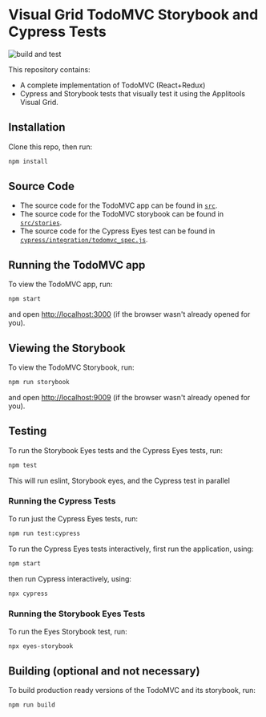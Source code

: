 # Visual Grid TodoMVC Storybook and Cypress Tests

![build and test](https://github.com/giltayar/visual-grid-todomvc-tests/workflows/build%20and%20test/badge.svg)

This repository contains:

* A complete implementation of TodoMVC (React+Redux)
* Cypress and Storybook tests that visually test it using the Applitools Visual Grid.

## Installation

Clone this repo, then run:

```sh
npm install
```

## Source Code

* The source code for the TodoMVC app can be found in [`src`](src).
* The source code for the TodoMVC storybook can be found in
[`src/stories`](src/stories).
* The source code for the Cypress Eyes test can be found in
[`cypress/integration/todomvc_spec.js`](cypress/integration/todomvc_spec.js).

## Running the TodoMVC app

To view the TodoMVC app, run:

```sh
npm start
```

and open <http://localhost:3000> (if the browser wasn't already opened for you).

## Viewing the Storybook

To view the TodoMVC Storybook, run:

```sh
npm run storybook
```

and open <http://localhost:9009> (if the browser wasn't already opened for you).

## Testing

To run the Storybook Eyes tests and the Cypress Eyes tests, run:

```sh
npm test
```

This will run eslint, Storybook eyes, and the Cypress test in parallel

### Running the Cypress Tests

To run just the Cypress Eyes tests, run:

```sh
npm run test:cypress
```

To run the Cypress Eyes tests interactively, first run the application, using:

```sh
npm start
```

then run Cypress interactively, using:

```sh
npx cypress
```

### Running the Storybook Eyes Tests

To run the Eyes Storybook test, run:

```sh
npx eyes-storybook
```

## Building (optional and not necessary)

To build production ready versions of the TodoMVC and its storybook, run:

```sh
npm run build
```
